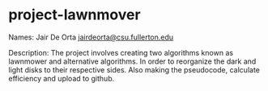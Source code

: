 # project-lawnmover
Names: Jair De Orta jairdeorta@csu.fullerton.edu

Description: The project involves creating two algorithms known as lawnmower and alternative algorithms. 
In order to reorganize the dark and light disks to their respective sides. Also making the pseudocode, calculate efficiency and upload to github.
